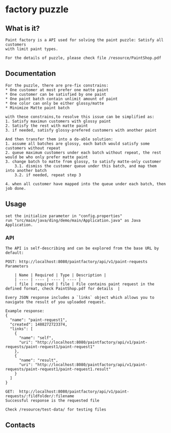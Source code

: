 # factory puzzle


##  What is it?

 	Paint factory is a API used for solving the paint puzzle: Satisfy all customers
 	with limit paint types. 
 	
 	For the details of puzzle, please check file /resource/PaintShop.pdf

##  Documentation

	For the puzzle, there are pre-fix constrains:
	* One customer at most prefer one matte paint
	* One customer can be satisfied by one paint
	* One paint batch contain unlimit amount of paint
	* One color can only be either glossy/matte
	* Minimize Matte paint batch
	
	with these constrains,to resolve this issue can be simplified as:
	1. Satisfy maximun customers with glossy paint
	2. Satisfy the rest with matte paint
	3. if needed, satisfy glossy-prefered customers with another paint
	
	And then transfer them into a do-able solution:
	1. assume all batches are glossy, each batch would satisfy some customers without repeat
	2. queue maximum customers under each batch without repeat, the rest would be who only prefer matte paint
	3. change batch to matte from glossy, to satisfy matte-only customer
		3.1. dismiss the customer queue under this batch, and map them into another batch
		3.2. if needed, repeat step 3
		
	4. when all customer have mapped into the queue under each batch, then job done.
  
  
## Usage

 	set the initialize parameter in "config.properties"
 	run "src/main/java/ding/demo/main/Application.java" as Java Application.

### API 

	The API is self-describing and can be explored from the base URL by default:

	POST: http://localhost:8080/paintfactory/api/v1/paint-requests
	Parameters
	
		| Name | Required | Type | Description |
		| ---- | ---- | ---- | ---- |
		| file | required | file | File contains paint request in the defined format, check PaintShop.pdf for details  |
	
	Every JSON response includes a `links` object which allows you to navigate the result of you uploaded request.
	
	Example response:
	{
	  "name": "paint-request1",
	  "created": 1488272723374,
	  "links": [
	    {
	      "name": "self",
	      "uri": "http://localhost:8080/paintfactory/api/v1/paint-requests/paint-request1/paint-request1"
	    },
	    {
	      "name": "result",
	      "uri": "http://localhost:8080/paintfactory/api/v1/paint-requests/paint-request1/paint-request1.result"
	    }
	  ]
	}

	GET:  http://localhost:8080/paintfactory/api/v1/paint-requests/:fildfolder/:filename
	Successful response is the requested file
  
  	Check /resource/test-data/ for testing files
##  Contacts